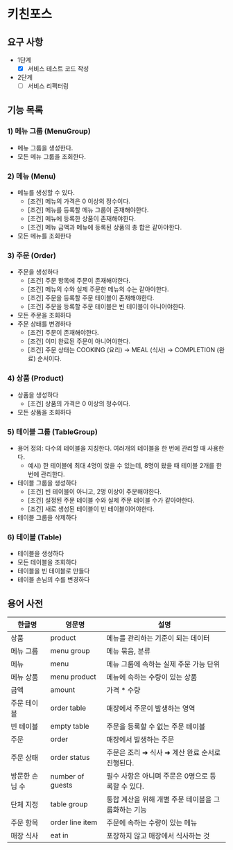 # 키친포스

## 요구 사항
- 1단계
  - [x] 서비스 테스트 코드 작성
- 2단계
  - [ ] 서비스 리팩터링

## 기능 목록

### 1) 메뉴 그룹 (MenuGroup)
- 메뉴 그룹을 생성한다.
- 모든 메뉴 그룹을 조회한다.

### 2) 메뉴 (Menu)
- 메뉴를 생성할 수 있다.
  - [조건] 메뉴의 가격은 0 이상의 정수이다.
  - [조건] 메뉴를 등록할 메뉴 그룹이 존재해야한다.
  - [조건] 메뉴에 등록한 상품이 존재해야한다.
  - [조건] 메뉴 금액과 메뉴에 등록된 상품의 총 합은 같아야한다.
- 모든 메뉴를 조회한다

### 3) 주문 (Order)
- 주문을 생성하다
  - [조건] 주문 항목에 주문이 존재해야한다.
  - [조건] 메뉴의 수와 실제 주문한 메뉴의 수는 같아야한다.
  - [조건] 주문을 등록할 주문 테이블이 존재해야한다.
  - [조건] 주문을 등록할 주문 테이블은 빈 테이블이 아니어야한다.
- 모든 주문을 조회하다
- 주문 상태를 변경하다
  - [조건] 주문이 존재해야한다.
  - [조건] 이미 완료된 주문이 아니어야한다.
  - [조건] 주문 상태는 COOKING (요리) -> MEAL (식사) -> COMPLETION (완료) 순서이다.

### 4) 상품 (Product)
- 상품을 생성하다
  - [조건] 상품의 가격은 0 이상의 정수이다.
- 모든 상품을 조회하다

### 5) 테이블 그룹 (TableGroup)
- 용어 정의: 다수의 테이블을 지칭한다. 여러개의 테이블을 한 번에 관리할 때 사용한다.
  - 예시) 한 테이블에 최대 4명이 앉을 수 있는데, 8명이 왔을 때 테이블 2개를 한 번에 관리한다.
- 테이블 그룹을 생성하다
  - [조건] 빈 테이블이 아니고, 2명 이상이 주문해야한다.
  - [조건] 설정된 주문 테이블 수와 실제 주문 테이블 수가 같아야한다.
  - [조건] 새로 생성된 테이블이 빈 테이블이어야한다.
- 테이블 그룹을 삭제하다

### 6) 테이블 (Table)
- 테이블을 생성하다
- 모든 테이블을 조회하다
- 테이블을 빈 테이블로 만들다
- 테이블 손님의 수를 변경하다

## 용어 사전

| 한글명 | 영문명 | 설명 |
| --- | --- | --- |
| 상품 | product | 메뉴를 관리하는 기준이 되는 데이터 |
| 메뉴 그룹 | menu group | 메뉴 묶음, 분류 |
| 메뉴 | menu | 메뉴 그룹에 속하는 실제 주문 가능 단위 |
| 메뉴 상품 | menu product | 메뉴에 속하는 수량이 있는 상품 |
| 금액 | amount | 가격 * 수량 |
| 주문 테이블 | order table | 매장에서 주문이 발생하는 영역 |
| 빈 테이블 | empty table | 주문을 등록할 수 없는 주문 테이블 |
| 주문 | order | 매장에서 발생하는 주문 |
| 주문 상태 | order status | 주문은 조리 ➜ 식사 ➜ 계산 완료 순서로 진행된다. |
| 방문한 손님 수 | number of guests | 필수 사항은 아니며 주문은 0명으로 등록할 수 있다. |
| 단체 지정 | table group | 통합 계산을 위해 개별 주문 테이블을 그룹화하는 기능 |
| 주문 항목 | order line item | 주문에 속하는 수량이 있는 메뉴 |
| 매장 식사 | eat in | 포장하지 않고 매장에서 식사하는 것 |
